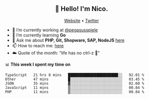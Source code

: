 <h2 align="center">👋 Hello! I'm Nico.</h2>
<p align="center">
  <a href="https://gruselhaus.com">Website</a> •
  <a href="https://twitter.com/NicoFinkernagel">Twitter</a>
</p>


- 🔭 I’m currently working at [@pegasusspiele](https://pegasus.de/en)
- 🌱 I’m currently learning **Go**
- 💬 Ask me about **PHP, Git, Shopware, SAP, NodeJS** [here](https://github.com/gruselhaus/gruselhaus/issues)
- 📫 How to reach me: [here](https://github.com/gruselhaus/gruselhaus/issues)
- ☁️ Quote of the month: "life has no ctrl-z 🌴"

📊 **This week I spent my time on**
<!--START_SECTION:waka-->
```text
TypeScript   21 hrs 8 mins   ███████████████████████░░   92.01 % 
Other        47 mins         █░░░░░░░░░░░░░░░░░░░░░░░░   03.45 % 
JSON         35 mins         ▓░░░░░░░░░░░░░░░░░░░░░░░░   02.60 % 
JavaScript   11 mins         ▒░░░░░░░░░░░░░░░░░░░░░░░░   00.84 % 
PHP          11 mins         ▒░░░░░░░░░░░░░░░░░░░░░░░░   00.84 % 
```
<!--END_SECTION:waka-->
